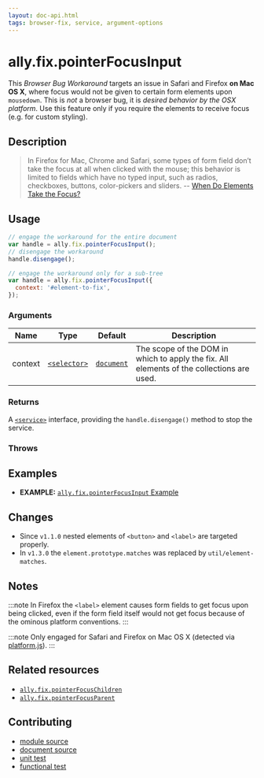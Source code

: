 ```yaml
---
layout: doc-api.html
tags: browser-fix, service, argument-options
---
```


# ally.fix.pointerFocusInput

This *Browser Bug Workaround* targets an issue in Safari and Firefox **on Mac OS X**, where focus would not be given to certain form elements upon `mousedown`. This is *not* a browser bug, it is *desired behavior by the OSX platform*. Use this feature only if you require the elements to receive focus (e.g. for custom styling).


## Description

> In Firefox for Mac, Chrome and Safari, some types of form field don’t take the focus at all when clicked with the mouse; this behavior is limited to fields which have no typed input, such as radios, checkboxes, buttons, color-pickers and sliders.
> -- [When Do Elements Take the Focus?](https://www.sitepoint.com/when-do-elements-take-the-focus/)


## Usage

```js
// engage the workaround for the entire document
var handle = ally.fix.pointerFocusInput();
// disengage the workaround
handle.disengage();
```

```js
// engage the workaround only for a sub-tree
var handle = ally.fix.pointerFocusInput({
  context: '#element-to-fix',
});
```

### Arguments

| Name | Type | Default | Description |
| ---- | ---- | ------- | ----------- |
| context | [`<selector>`](../concepts.md#Selector) | [`document`](https://developer.mozilla.org/en-US/docs/Web/API/Document) | The scope of the DOM in which to apply the fix. All elements of the collections are used. |

### Returns

A [`<service>`](../concepts.md#Service) interface, providing the `handle.disengage()` method to stop the service.

### Throws


## Examples

* **EXAMPLE:** [`ally.fix.pointerFocusInput` Example](./pointer-focus-input.example.html)


## Changes

* Since `v1.1.0` nested elements of `<button>` and `<label>` are targeted properly.
* In `v1.3.0` the `element.prototype.matches` was replaced by `util/element-matches`.


## Notes

:::note
In Firefox the `<label>` element causes form fields to get focus upon being clicked, even if the form field itself would not get focus because of the ominous platform conventions.
:::

:::note
Only engaged for Safari and Firefox on Mac OS X (detected via [platform.js](https://github.com/bestiejs/platform.js/)).
:::


## Related resources

* [`ally.fix.pointerFocusChildren`](pointer-focus-children.md)
* [`ally.fix.pointerFocusParent`](pointer-focus-parent.md)


## Contributing

* [module source](https://github.com/medialize/ally.js/blob/master/src/fix/pointer-focus-input.js)
* [document source](https://github.com/medialize/ally.js/blob/master/docs/api/fix/pointer-focus-input.md)
* [unit test](https://github.com/medialize/ally.js/blob/master/test/unit/fix.pointer-focus-input.test.js)
* [functional test](https://github.com/medialize/ally.js/blob/master/test/functional/fix.pointer-focus-input.test.js)

